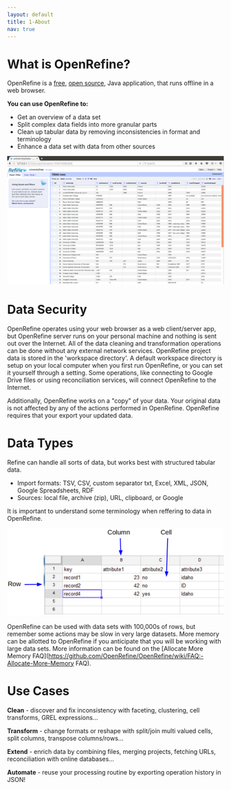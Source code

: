 ```yaml
---
layout: default
title: 1-About
nav: true
---
```


# What is OpenRefine?

OpenRefine is a [free](https://www.gnu.org/philosophy/free-sw.en.html), [open source](https://github.com/OpenRefine/OpenRefine), Java application, that runs offline in a web browser.

**You can use OpenRefine to:**
 * Get an overview of a data set
 * Split complex data fields into more granular parts
 * Clean up tabular data by removing inconsistencies in format and terminology
 * Enhance a data set with data from other sources

![Refine Screenshot](images/refine.png)

# Data Security

OpenRefine operates using your web browser as a web client/server app, but OpenRefine server runs on your personal machine and nothing is sent out over the Internet. All of the data cleaning and transformation operations can be done without any external network services. OpenRefine project data is stored in the 'workspace directory'. A default workspace directory is setup on your local computer when you first run OpenRefine, or you can set it yourself through a setting. Some operations, like connecting to Google Drive files or using reconciliation services, will connect OpenRefine to the Internet.

Additionally, OpenRefine works on a "copy" of your data. Your original data is not affected by any of the actions performed in OpenRefine. OpenRefine requires that your export your updated data.

# Data Types

Refine can handle all sorts of data, but works best with structured tabular data.

- Import formats: TSV, CSV, custom separator txt, Excel, XML, JSON, Google Spreadsheets, RDF
- Sources: local file, archive (zip), URL, clipboard, or Google

It is important to understand some terminology when reffering to data in OpenRefine.

![table](images/table.png)

OpenRefine can be used with data sets with 100,000s of rows, but remember some actions may be slow in very large datasets. More memory can be allotted to OpenRefine if you anticipate that you will be working with large data sets. More information can be found on the [Allocate More Memory FAQ](https://github.com/OpenRefine/OpenRefine/wiki/FAQ:-Allocate-More-Memory FAQ).

# Use Cases

**Clean** - discover and fix inconsistency with faceting, clustering, cell transforms, GREL expressions...

**Transform** - change formats or reshape with split/join multi valued cells, split columns, transpose columns/rows...

**Extend** - enrich data by combining files, merging projects, fetching URLs, reconciliation with online databases...

**Automate** - reuse your processing routine by exporting operation history in JSON!
